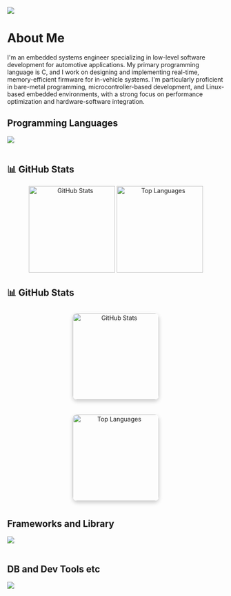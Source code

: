 ![](https://github-readme-stats.vercel.app/api/top-langs?username=WhiteRiceMGMG&show_icons=true&locale=en&layout=compact&cache_seconds=0)

# About Me

I'm an embedded systems engineer specializing in low-level software development for automotive applications.
My primary programming language is C, and I work on designing and implementing real-time, memory-efficient firmware for in-vehicle systems.
I'm particularly proficient in bare-metal programming, microcontroller-based development, and Linux-based embedded environments, with a strong focus on performance optimization and hardware-software integration.


## Programming Languages
<img src="https://skillicons.dev/icons?i=c,cpp,python,bash,shell" /> <br /><br />

## 📊 GitHub Stats

<div align="center">
  <img src="https://github-readme-stats.vercel.app/api?username=WhiteRiceMGMG&show_icons=true&theme=tokyonight"height="200"  alt="GitHub Stats" />
  <img src="https://github-readme-stats.vercel.app/api/top-langs/?username=WhiteRiceMGMG&layout=compact&theme=tokyonight"height="200" alt="Top Languages" />
</div>

## 📊 GitHub Stats

<div align="center">

  <img src="https://github-readme-stats.vercel.app/api?username=pyupyuu-maru&show_icons=true&theme=tokyonight" 
       height="200" 
       style="border-radius: 10px; box-shadow: 0 4px 10px rgba(0,0,0,0.2); margin: 10px;" 
       alt="GitHub Stats" />

  <img src="https://github-readme-stats.vercel.app/api/top-langs/?username=pyupyuu-maru&layout=compact&theme=tokyonight" 
       height="200" 
       style="border-radius: 10px; box-shadow: 0 4px 10px rgba(0,0,0,0.2); margin: 10px;" 
       alt="Top Languages" />

</div>


## Frameworks and Library
<img src="https://skillicons.dev/icons?i=ros,qt,cmake,langchain" /> <br /><br />


## DB and Dev Tools etc

<img src="https://skillicons.dev/icons?i=linux,vim,neovim,eclipse,arduino,raspberrypi,docker,git,github,vscode" /> <br /><br />




